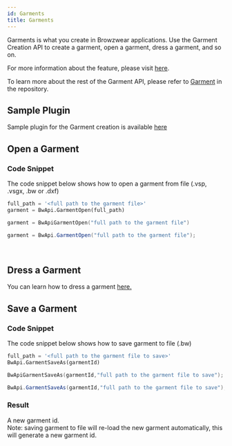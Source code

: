 ```yaml
---
id: Garments
title: Garments
---
```


Garments is what you create in Browzwear applications. Use the Garment Creation API to create a garment, open a garment, dress a garment, and so on.

For more information about the feature, please visit <a href="https://support.browzwear.com/VStitcher/basic.htm" target="_blank">here</a>.

To learn more about the rest of the Garment API, please refer to <a href="https://gitlab.com/browzwear/share/open-platform/client-api/-/blob/master/BWPlugin/include/CAD/BWPluginAPI_Garment.h" target="_blank">Garment</a> in the repository.

## Sample Plugin
Sample plugin for the Garment creation is available <a href="https://gitlab.com/browzwear/share/open-platform/client-api/-/tree/master/sample-plugins/python/GarmentCreation" target="_blank">here</a>

## Open a Garment

### Code Snippet
The code snippet below shows how to open a garment from file (.vsp, .vsgx, .bw or .dxf)
<!--DOCUSAURUS_CODE_TABS-->

<!--Python-->
```python
full_path = '<full path to the garment file>'
garment = BwApi.GarmentOpen(full_path)
```
<!--C++-->
```cpp
garment = BwApiGarmentOpen("full path to the garment file")
```
<!--C#-->
```csharp
garment = BwApi.GarmentOpen("full path to the garment file");
```
<!--END_DOCUSAURUS_CODE_TABS-->
<br/>

## Dress a Garment
You can learn how to dress a garment [here.](../Garment-Creation/Dress-a-Garment.md)

## Save a Garment

### Code Snippet

The code snippet below shows how to save garment to file (.bw)

<!--DOCUSAURUS_CODE_TABS-->

<!--Python-->

```python
full_path = '<full path to the garment file to save>'
BwApi.GarmentSaveAs(garmentId)
```
<!--C++-->

```cpp
BwApiGarmentSaveAs(garmentId,"full path to the garment file to save");
```
<!--C#-->

```csharp
BwApi.GarmentSaveAs(garmentId,"full path to the garment file to save");
```
<!--END_DOCUSAURUS_CODE_TABS-->

### Result
A new garment id. <br>
Note: saving garment to file will re-load the new garment automatically, this will generate a new garment id.

